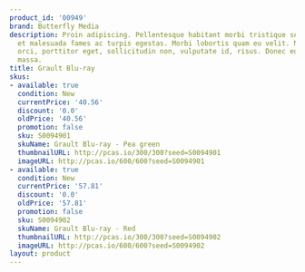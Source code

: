 ```yaml
---
product_id: '00949'
brand: Butterfly Media
description: Proin adipiscing. Pellentesque habitant morbi tristique senectus et netus
  et malesuada fames ac turpis egestas. Morbi lobortis quam eu velit. Nullam mauris
  orci, porttitor eget, sollicitudin non, vulputate id, risus. Donec euismod vestibulum
  massa.
title: Grault Blu-ray
skus:
- available: true
  condition: New
  currentPrice: '40.56'
  discount: '0.0'
  oldPrice: '40.56'
  promotion: false
  sku: S0094901
  skuName: Grault Blu-ray - Pea green
  thumbnailURL: http://pcas.io/300/300?seed=S0094901
  imageURL: http://pcas.io/600/600?seed=S0094901
- available: true
  condition: New
  currentPrice: '57.81'
  discount: '0.0'
  oldPrice: '57.81'
  promotion: false
  sku: S0094902
  skuName: Grault Blu-ray - Red
  thumbnailURL: http://pcas.io/300/300?seed=S0094902
  imageURL: http://pcas.io/600/600?seed=S0094902
layout: product
---
```

